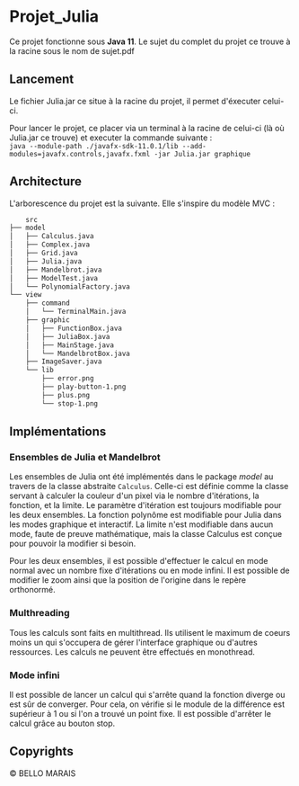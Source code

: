 # Projet_Julia

Ce projet fonctionne sous **Java 11**.
Le sujet du complet du projet ce trouve à la racine sous le nom de sujet.pdf

## Lancement

Le fichier Julia.jar ce situe à la racine du projet, il permet d'éxecuter celui-ci.

Pour lancer le projet, ce placer via un terminal à la racine de celui-ci (là où Julia.jar ce trouve) et executer la commande suivante :  
`java --module-path ./javafx-sdk-11.0.1/lib --add-modules=javafx.controls,javafx.fxml -jar Julia.jar graphique`

## Architecture

L'arborescence du projet est la suivante. Elle s'inspire du modèle MVC :

```sh
    src
├── model
│   ├── Calculus.java
│   ├── Complex.java
│   ├── Grid.java
│   ├── Julia.java
│   ├── Mandelbrot.java
│   ├── ModelTest.java
│   └── PolynomialFactory.java
└── view
    ├── command
    │   └── TerminalMain.java
    ├── graphic
    │   ├── FunctionBox.java
    │   ├── JuliaBox.java
    │   ├── MainStage.java
    │   └── MandelbrotBox.java
    ├── ImageSaver.java
    └── lib
        ├── error.png
        ├── play-button-1.png
        ├── plus.png
        └── stop-1.png
```

## Implémentations

### Ensembles de Julia et Mandelbrot

Les ensembles de Julia ont été implémentés dans le package _model_ au travers de la classe abstraite `Calculus`. Celle-ci est
définie comme la classe servant à calculer la couleur d'un pixel via le nombre d'itérations, la fonction, et la limite. Le paramètre d'itération est toujours modifiable pour les deux ensembles. La fonction polynôme est modifiable pour Julia dans les modes graphique et interactif. La limite n'est modifiable dans aucun mode, faute de preuve mathématique, mais la classe Calculus est conçue pour pouvoir la modifier si besoin. <br />

Pour les deux ensembles, il est possible d'effectuer le calcul en mode normal avec un nombre fixe d'itérations ou en mode infini.
Il est possible de modifier le zoom ainsi que la position de l'origine dans le repère orthonormé.

### Multhreading

Tous les calculs sont faits en multithread. Ils utilisent le maximum de coeurs moins un qui s'occupera de gérer l'interface graphique ou d'autres ressources. Les calculs ne peuvent être effectués en monothread.

### Mode infini

Il est possible de lancer un calcul qui s'arrête quand la fonction diverge ou est sûr de converger. Pour cela, on vérifie si le module de la différence est supérieur à 1 ou si l'on a trouvé un point fixe. Il est possible d'arrêter le calcul grâce au bouton stop.

## Copyrights

© BELLO MARAIS
